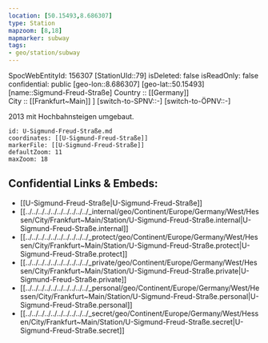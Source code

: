 ```yaml
---
location: [50.15493,8.686307] 
type: Station 
mapzoom: [8,18] 
mapmarker: subway 
tags:
- geo/station/subway
---
```

SpocWebEntityId: 156307
[StationUId::79] 
isDeleted: false
isReadOnly: false
confidential: public
[geo-lon::8.686307] 
[geo-lat::50.15493] 
[name::Sigmund-Freud-Straße] 
Country :: [[Germany]]  
City :: [[Frankfurt~Main]] ] 
[switch-to-SPNV::-] 
[switch-to-ÖPNV::-] 

2013 mit Hochbahnsteigen umgebaut.

```leaflet
id: U-Sigmund-Freud-Straße.md
coordinates: [[U-Sigmund-Freud-Straße]] 
markerFile: [[U-Sigmund-Freud-Straße]] 
defaultZoom: 11 
maxZoom: 18
```


## Confidential Links & Embeds: 
- [[U-Sigmund-Freud-Straße|U-Sigmund-Freud-Straße]] 
- [[../../../../../../../../../../_internal/geo/Continent/Europe/Germany/West/Hessen/City/Frankfurt~Main/Station/U-Sigmund-Freud-Straße.internal|U-Sigmund-Freud-Straße.internal]] 
- [[../../../../../../../../../../_protect/geo/Continent/Europe/Germany/West/Hessen/City/Frankfurt~Main/Station/U-Sigmund-Freud-Straße.protect|U-Sigmund-Freud-Straße.protect]] 
- [[../../../../../../../../../../_private/geo/Continent/Europe/Germany/West/Hessen/City/Frankfurt~Main/Station/U-Sigmund-Freud-Straße.private|U-Sigmund-Freud-Straße.private]] 
- [[../../../../../../../../../../_personal/geo/Continent/Europe/Germany/West/Hessen/City/Frankfurt~Main/Station/U-Sigmund-Freud-Straße.personal|U-Sigmund-Freud-Straße.personal]] 
- [[../../../../../../../../../../_secret/geo/Continent/Europe/Germany/West/Hessen/City/Frankfurt~Main/Station/U-Sigmund-Freud-Straße.secret|U-Sigmund-Freud-Straße.secret]] 

